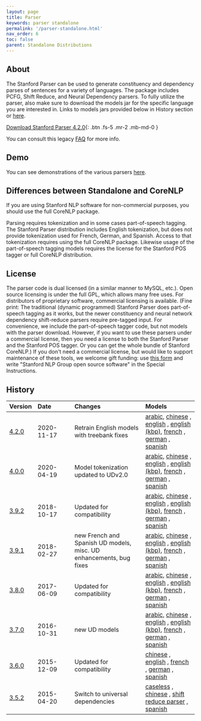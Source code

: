 ```yaml
---
layout: page
title: Parser
keywords: parser standalone
permalink: '/parser-standalone.html'
nav_order: 6
toc: false
parent: Standalone Distributions
---
```


## About

The Stanford Parser can be used to generate constituency and dependency parses of sentences for a variety of languages. The package includes PCFG, Shift Reduce, and Neural Dependency parsers. To fully utilize the parser, also make sure to download the models jar for the specific language you are interested in. Links to models jars provided below in History section or [here](https://stanfordnlp.github.io/CoreNLP/download.html). 

[<i class="fab fa-java"></i> Download Stanford Parser 4.2.0](http://nlp.stanford.edu/software/stanford-parser-4.2.0.zip){: .btn .fs-5 .mr-2 .mb-md-0 }

You can consult this legacy [FAQ](https://nlp.stanford.edu/software/parser-faq.html) for more info.

## Demo

You can see demonstrations of the various parsers [here](https://corenlp.run).

## Differences between Standalone and CoreNLP

If you are using Stanford NLP software for non-commercial purposes, you should use the full CoreNLP package.

Parsing requires tokenization and in some cases part-of-speech tagging. The Stanford Parser distribution includes English tokenization, but does not provide tokenization used for French, German, and Spanish. Access to that tokenization requires using the full CoreNLP package. Likewise usage of the part-of-speech tagging models requires the license for the Stanford POS tagger or full CoreNLP distribution.

## License

The parser code is dual licensed (in a similar manner to MySQL, etc.). Open source licensing is under the full GPL, which allows many free uses. For distributors of proprietary software, commercial licensing is available. (Fine print: The traditional (dynamic programmed) Stanford Parser does part-of-speech tagging as it works, but the newer constituency and neural network dependency shift-reduce parsers require pre-tagged input. For convenience, we include the part-of-speech tagger code, but not models with the parser download. However, if you want to use these parsers under a commercial license, then you need a license to both the Stanford Parser and the Stanford POS tagger. Or you can get the whole bundle of Stanford CoreNLP.) If you don't need a commercial license, but would like to support maintenance of these tools, we welcome gift funding: use [this form](https://makeagift.stanford.edu/get/page/makeagift?mop=CC&gfty=G&pgnTPC=399&stp=270&cturl=close&olc=21029) and write "Stanford NLP Group open source software" in the Special Instructions.

## History

| Version | Date&nbsp;&nbsp;&nbsp;&nbsp;&nbsp;&nbsp;&nbsp;&nbsp;&nbsp;&nbsp; | Changes | Models |
| :--- | :----------------------------------- | :--- | :--- | 
| [4.2.0](http://nlp.stanford.edu/software/stanford-parser-4.2.0.zip) | 2020-11-17 | Retrain English models with treebank fixes |  [arabic](http://nlp.stanford.edu/software/stanford-corenlp-4.2.0-models-arabic.jar), [chinese](http://nlp.stanford.edu/software/stanford-corenlp-4.2.0-models-chinese.jar) , [english](http://nlp.stanford.edu/software/stanford-corenlp-4.2.0-models-english.jar) , [english (kbp)](http://nlp.stanford.edu/software/stanford-corenlp-4.2.0-models-english-kbp.jar), [french](http://nlp.stanford.edu/software/stanford-corenlp-4.2.0-models-french.jar) , [german](http://nlp.stanford.edu/software/stanford-corenlp-4.2.0-models-german.jar) , [spanish](http://nlp.stanford.edu/software/stanford-corenlp-4.2.0-models-spanish.jar) |
| [4.0.0](http://nlp.stanford.edu/software/stanford-parser-4.0.0.zip) | 2020-04-19 | Model tokenization updated to UDv2.0 |  [arabic](http://nlp.stanford.edu/software/stanford-corenlp-4.0.0-models-arabic.jar), [chinese](http://nlp.stanford.edu/software/stanford-corenlp-4.0.0-models-chinese.jar) , [english](http://nlp.stanford.edu/software/stanford-corenlp-4.0.0-models-english.jar) , [english (kbp)](http://nlp.stanford.edu/software/stanford-corenlp-4.0.0-models-english-kbp.jar), [french](http://nlp.stanford.edu/software/stanford-corenlp-4.0.0-models-french.jar) , [german](http://nlp.stanford.edu/software/stanford-corenlp-4.0.0-models-german.jar) , [spanish](http://nlp.stanford.edu/software/stanford-corenlp-4.0.0-models-spanish.jar) |
| [3.9.2](http://nlp.stanford.edu/software/stanford-parser-full-2018-10-17.zip) | 2018-10-17 | Updated for compatibility | [arabic](http://nlp.stanford.edu/software/stanford-arabic-corenlp-2018-10-05-models.jar), [chinese](http://nlp.stanford.edu/software/stanford-chinese-corenlp-2018-10-05-models.jar) , [english](http://nlp.stanford.edu/software/stanford-english-corenlp-2018-10-05-models.jar) , [english (kbp)](http://nlp.stanford.edu/software/stanford-english-kbp-corenlp-2018-10-05-models.jar), [french](http://nlp.stanford.edu/software/stanford-french-corenlp-2018-10-05-models.jar) , [german](http://nlp.stanford.edu/software/stanford-german-corenlp-2018-10-05-models.jar) , [spanish](http://nlp.stanford.edu/software/stanford-spanish-corenlp-2018-10-05-models.jar) |
| [3.9.1](https://nlp.stanford.edu/software/stanford-parser-full-2018-02-27.zip) | 2018-02-27 | new French and Spanish UD models, misc. UD enhancements, bug fixes| [arabic](http://nlp.stanford.edu/software/stanford-arabic-corenlp-2018-02-27-models.jar), [chinese](http://nlp.stanford.edu/software/stanford-chinese-corenlp-2018-02-27-models.jar) , [english](http://nlp.stanford.edu/software/stanford-english-corenlp-2018-02-27-models.jar) , [english (kbp)](http://nlp.stanford.edu/software/stanford-english-kbp-corenlp-2018-02-27-models.jar), [french](http://nlp.stanford.edu/software/stanford-french-corenlp-2018-02-27-models.jar) , [german](http://nlp.stanford.edu/software/stanford-german-corenlp-2018-02-27-models.jar) , [spanish](http://nlp.stanford.edu/software/stanford-spanish-corenlp-2018-02-27-models.jar) |
| [3.8.0](https://nlp.stanford.edu/software/stanford-parser-full-2017-06-09.zip) | 2017-06-09 | Updated for compatibility | [arabic](http://nlp.stanford.edu/software/stanford-arabic-corenlp-2017-06-09-models.jar), [chinese](http://nlp.stanford.edu/software/stanford-chinese-corenlp-2017-06-09-models.jar) , [english](http://nlp.stanford.edu/software/stanford-english-corenlp-2017-06-09-models.jar) , [english (kbp)](http://nlp.stanford.edu/software/stanford-english-kbp-corenlp-2017-06-09-models.jar), [french](http://nlp.stanford.edu/software/stanford-french-corenlp-2017-06-09-models.jar) , [german](http://nlp.stanford.edu/software/stanford-german-corenlp-2017-06-09-models.jar) , [spanish](http://nlp.stanford.edu/software/stanford-spanish-corenlp-2017-06-09-models.jar) | 
| [3.7.0](https://nlp.stanford.edu/software/stanford-parser-full-2016-10-31.zip) | 2016-10-31 | new UD models | [arabic](http://nlp.stanford.edu/software/stanford-arabic-corenlp-2016-10-31-models.jar), [chinese](http://nlp.stanford.edu/software/stanford-chinese-corenlp-2016-10-31-models.jar) , [english](http://nlp.stanford.edu/software/stanford-english-corenlp-2016-10-31-models.jar) , [english (kbp)](http://nlp.stanford.edu/software/stanford-english-kbp-corenlp-2016-10-31-models.jar), [french](http://nlp.stanford.edu/software/stanford-french-corenlp-2016-10-31-models.jar) , [german](http://nlp.stanford.edu/software/stanford-german-corenlp-2016-10-31-models.jar) , [spanish](http://nlp.stanford.edu/software/stanford-spanish-corenlp-2016-10-31-models.jar) |
| [3.6.0](https://nlp.stanford.edu/software/stanford-parser-full-2015-12-09.zip) | 2015-12-09 | Updated for compatibility | [chinese](http://nlp.stanford.edu/software/stanford-chinese-corenlp-2016-01-19-models.jar) , [english](http://nlp.stanford.edu/software/stanford-english-corenlp-2016-01-10-models.jar) , [french](http://nlp.stanford.edu/software/stanford-french-corenlp-2016-01-14-models.jar) , [german](http://nlp.stanford.edu/software/stanford-german-2016-01-19-models.jar) , [spanish](http://nlp.stanford.edu/software/stanford-spanish-corenlp-2015-10-14-models.jar) |
| [3.5.2](https://nlp.stanford.edu/software/stanford-parser-full-2015-04-20.zip) | 2015-04-20 | Switch to universal dependencies | [caseless](http://nlp.stanford.edu/software/stanford-corenlp-caseless-2015-04-20-models.jar) , [chinese](http://nlp.stanford.edu/software/stanford-chinese-corenlp-2015-04-20-models.jar) , [shift reduce parser](http://nlp.stanford.edu/software/stanford-srparser-2014-10-23-models.jar) , [spanish](http://nlp.stanford.edu/software/stanford-spanish-corenlp-2015-01-08-models.jar) |
